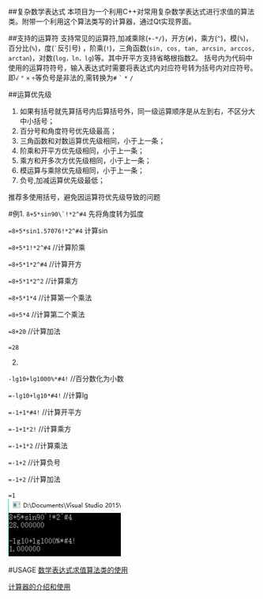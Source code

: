 ##复杂数学表达式
本项目为一个利用C++对常用复杂数学表达式进行求值的算法类。附带一个利用这个算法类写的计算器，通过Qt实现界面。

##支持的运算符
支持常见的运算符,加减乘除(`+-*/`)，开方(`#`)，乘方(`^`)，模(`%`)，百分比(`%`)，度(`` ` ``反引号) ，阶乘(`!`)，三角函数(`sin, cos, tan, arcsin, arccos, arctan`)，对数(`log，ln，lg`)等。其中开平方支持省略根指数2。
括号内为代码中使用的运算符符号，输入表达式时需要将表达式内对应符号转为括号内对应符号。即`√` `°` `×` `÷`等负号是非法的,需转换为`#` `` ` `` `*` `/`

##运算优先级
1. 如果有括号就先算括号内后算括号外，同一级运算顺序是从左到右，不区分大中小括号；
2. 百分号和角度符号优先级最高；
3. 三角函数和对数运算优先级相同，小于上一条；
4. 阶乘和开平方优先级相同，小于上一条；
5. 乘方和开多次方优先级相同，小于上一条；
6. 模运算与乘除优先级相同，小于上一条；
7. 负号,加减运算优先级最低；

推荐多使用括号，避免因运算符优先级导致的问题

#例1.
``8+5*sin90\`!*2^#4``   先将角度转为弧度
 
`=8+5*sin1.57076!*2^#4`     计算sin

`=8+5*1!*2^#4`                 //计算阶乘

`=8+5*1*2^#4`                  //计算开方

`=8+5*1*2^2`                    //计算乘方

`=8+5*1*4`                        //计算第一个乘法

`=8+5*4`                           //计算第二个乘法

`=8+20`                            //计算加法

`=28`

 2. 
 `-lg10+lg1000%*#4!`  //百分数化为小数
 
`=-lg10+lg10*#4!`            //计算lg

`=-1+1*#4!`                      //计算开平方

`=-1+1*2!`                        //计算乘方

`=-1+1*2`                         //计算乘法

`=-1+2`                            //计算负号

`=-1+2`                            //计算加法

`=1`                                
![计算结果](https://github.com/Zix777/Complex-mathematical-expressions/blob/master/screenshot/sp20161010_214714.png)

#USAGE
[数学表达式求值算法类的使用](https://github.com/Zix777/Complex-mathematical-expressions/tree/master/%E5%9B%9B%E5%88%99%E8%BF%90%E7%AE%97)

[计算器的介绍和使用](https://github.com/Zix777/Complex-mathematical-expressions/tree/master/Calculator)
